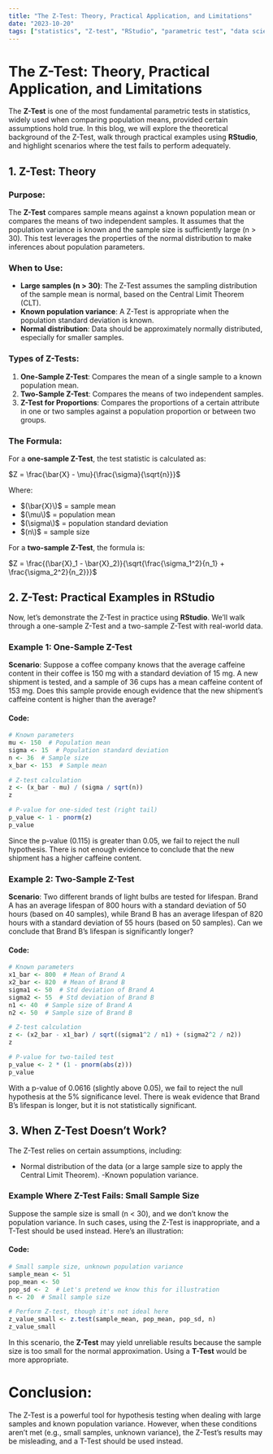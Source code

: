 ```yaml
---
title: "The Z-Test: Theory, Practical Application, and Limitations"
date: "2023-10-20"
tags: ["statistics", "Z-test", "RStudio", "parametric test", "data science"]
---
```


# The Z-Test: Theory, Practical Application, and Limitations

The **Z-Test** is one of the most fundamental parametric tests in statistics, widely used when comparing population means, provided certain assumptions hold true. In this blog, we will explore the theoretical background of the Z-Test, walk through practical examples using **RStudio**, and highlight scenarios where the test fails to perform adequately.

## 1. Z-Test: Theory

### Purpose:
The **Z-Test** compares sample means against a known population mean or compares the means of two independent samples. It assumes that the population variance is known and the sample size is sufficiently large (n > 30). This test leverages the properties of the normal distribution to make inferences about population parameters.

### When to Use:
- **Large samples (n > 30)**: The Z-Test assumes the sampling distribution of the sample mean is normal, based on the Central Limit Theorem (CLT). 
- **Known population variance**: A Z-Test is appropriate when the population standard deviation is known.
- **Normal distribution**: Data should be approximately normally distributed, especially for smaller samples.

### Types of Z-Tests:
1. **One-Sample Z-Test**: Compares the mean of a single sample to a known population mean.
2. **Two-Sample Z-Test**: Compares the means of two independent samples.
3. **Z-Test for Proportions**: Compares the proportions of a certain attribute in one or two samples against a population proportion or between two groups.

### The Formula:
For a **one-sample Z-Test**, the test statistic is calculated as:

$Z = \frac{\bar{X} - \mu}{\frac{\sigma}{\sqrt{n}}}$


Where:
-  $(\bar{X}\)$ = sample mean
- $(\mu\)$ = population mean
- $(\sigma\)$ = population standard deviation
- $(n\)$ = sample size

For a **two-sample Z-Test**, the formula is:

$Z = \frac{(\bar{X}_1 - \bar{X}_2)}{\sqrt{\frac{\sigma_1^2}{n_1} + \frac{\sigma_2^2}{n_2}}}$


## 2. Z-Test: Practical Examples in RStudio

Now, let’s demonstrate the Z-Test in practice using **RStudio**. We’ll walk through a one-sample Z-Test and a two-sample Z-Test with real-world data.

### Example 1: One-Sample Z-Test

**Scenario**: Suppose a coffee company knows that the average caffeine content in their coffee is 150 mg with a standard deviation of 15 mg. A new shipment is tested, and a sample of 36 cups has a mean caffeine content of 153 mg. Does this sample provide enough evidence that the new shipment’s caffeine content is higher than the average?

#### Code:
```r
# Known parameters
mu <- 150  # Population mean
sigma <- 15  # Population standard deviation
n <- 36  # Sample size
x_bar <- 153  # Sample mean

# Z-test calculation
z <- (x_bar - mu) / (sigma / sqrt(n))
z

# P-value for one-sided test (right tail)
p_value <- 1 - pnorm(z)
p_value
```
Since the p-value (0.115) is greater than 0.05, we fail to reject the null hypothesis. There is not enough evidence to conclude that the new shipment has a higher caffeine content.

### Example 2: Two-Sample Z-Test

**Scenario**: Two different brands of light bulbs are tested for lifespan. Brand A has an average lifespan of 800 hours with a standard deviation of 50 hours (based on 40 samples), while Brand B has an average lifespan of 820 hours with a standard deviation of 55 hours (based on 50 samples). Can we conclude that Brand B’s lifespan is significantly longer?


#### Code:
```r
# Known parameters
x1_bar <- 800  # Mean of Brand A
x2_bar <- 820  # Mean of Brand B
sigma1 <- 50  # Std deviation of Brand A
sigma2 <- 55  # Std deviation of Brand B
n1 <- 40  # Sample size of Brand A
n2 <- 50  # Sample size of Brand B

# Z-test calculation
z <- (x2_bar - x1_bar) / sqrt((sigma1^2 / n1) + (sigma2^2 / n2))
z

# P-value for two-tailed test
p_value <- 2 * (1 - pnorm(abs(z)))
p_value

```

With a p-value of 0.0616 (slightly above 0.05), we fail to reject the null hypothesis at the 5% significance level. There is weak evidence that Brand B’s lifespan is longer, but it is not statistically significant.


## 3. When Z-Test Doesn’t Work?

The Z-Test relies on certain assumptions, including:

- Normal distribution of the data (or a large sample size to apply the Central Limit Theorem).
-Known population variance.

### Example Where Z-Test Fails: Small Sample Size
Suppose the sample size is small (n < 30), and we don’t know the population variance. In such cases, using the Z-Test is inappropriate, and a T-Test should be used instead. Here’s an illustration:

#### Code:
```r
# Small sample size, unknown population variance
sample_mean <- 51
pop_mean <- 50
pop_sd <- 2  # Let's pretend we know this for illustration
n <- 20  # Small sample size

# Perform Z-test, though it's not ideal here
z_value_small <- z.test(sample_mean, pop_mean, pop_sd, n)
z_value_small
```

In this scenario, the **Z-Test** may yield unreliable results because the sample size is too small for the normal approximation. Using a **T-Test** would be more appropriate.

# Conclusion:

The Z-Test is a powerful tool for hypothesis testing when dealing with large samples and known population variance. However, when these conditions aren’t met (e.g., small samples, unknown variance), the Z-Test’s results may be misleading, and a T-Test should be used instead.
